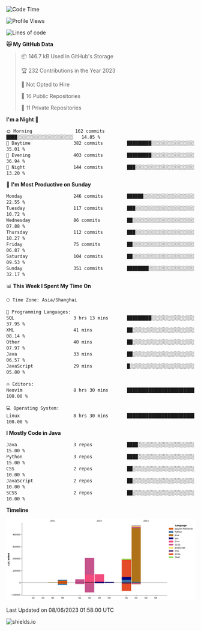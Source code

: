 <!--START_SECTION:waka-->
![Code Time](http://img.shields.io/badge/Code%20Time-294%20hrs%2047%20mins-blue)

![Profile Views](http://img.shields.io/badge/Profile%20Views-1-blue)

![Lines of code](https://img.shields.io/badge/From%20Hello%20World%20I%27ve%20Written-1.0%20million%20lines%20of%20code-blue)

**🐱 My GitHub Data** 

> 📦 146.7 kB Used in GitHub's Storage 
 > 
> 🏆 232 Contributions in the Year 2023
 > 
> 🚫 Not Opted to Hire
 > 
> 📜 16 Public Repositories 
 > 
> 🔑 11 Private Repositories 
 > 
**I'm a Night 🦉** 

```text
🌞 Morning                162 commits         ████░░░░░░░░░░░░░░░░░░░░░   14.85 % 
🌆 Daytime                382 commits         █████████░░░░░░░░░░░░░░░░   35.01 % 
🌃 Evening                403 commits         █████████░░░░░░░░░░░░░░░░   36.94 % 
🌙 Night                  144 commits         ███░░░░░░░░░░░░░░░░░░░░░░   13.20 % 
```
📅 **I'm Most Productive on Sunday** 

```text
Monday                   246 commits         ██████░░░░░░░░░░░░░░░░░░░   22.55 % 
Tuesday                  117 commits         ███░░░░░░░░░░░░░░░░░░░░░░   10.72 % 
Wednesday                86 commits          ██░░░░░░░░░░░░░░░░░░░░░░░   07.88 % 
Thursday                 112 commits         ███░░░░░░░░░░░░░░░░░░░░░░   10.27 % 
Friday                   75 commits          ██░░░░░░░░░░░░░░░░░░░░░░░   06.87 % 
Saturday                 104 commits         ██░░░░░░░░░░░░░░░░░░░░░░░   09.53 % 
Sunday                   351 commits         ████████░░░░░░░░░░░░░░░░░   32.17 % 
```


📊 **This Week I Spent My Time On** 

```text
🕑︎ Time Zone: Asia/Shanghai

💬 Programming Languages: 
SQL                      3 hrs 13 mins       █████████░░░░░░░░░░░░░░░░   37.95 % 
XML                      41 mins             ██░░░░░░░░░░░░░░░░░░░░░░░   08.14 % 
Other                    40 mins             ██░░░░░░░░░░░░░░░░░░░░░░░   07.97 % 
Java                     33 mins             ██░░░░░░░░░░░░░░░░░░░░░░░   06.57 % 
JavaScript               29 mins             █░░░░░░░░░░░░░░░░░░░░░░░░   05.80 % 

🔥 Editors: 
Neovim                   8 hrs 30 mins       █████████████████████████   100.00 % 

💻 Operating System: 
Linux                    8 hrs 30 mins       █████████████████████████   100.00 % 
```

**I Mostly Code in Java** 

```text
Java                     3 repos             ████░░░░░░░░░░░░░░░░░░░░░   15.00 % 
Python                   3 repos             ████░░░░░░░░░░░░░░░░░░░░░   15.00 % 
CSS                      2 repos             ██░░░░░░░░░░░░░░░░░░░░░░░   10.00 % 
JavaScript               2 repos             ██░░░░░░░░░░░░░░░░░░░░░░░   10.00 % 
SCSS                     2 repos             ██░░░░░░░░░░░░░░░░░░░░░░░   10.00 % 
```



**Timeline**

![Lines of Code chart](https://raw.githubusercontent.com/kopp4/kopp4/main/assets/bar_graph.png)


 Last Updated on 08/06/2023 01:58:00 UTC
<!--END_SECTION:waka-->
![shields.io](https://img.shields.io/github/commit-activity/w/kopp4/kopp4?color=g&label=abusing%20bot&style=flat-square)
